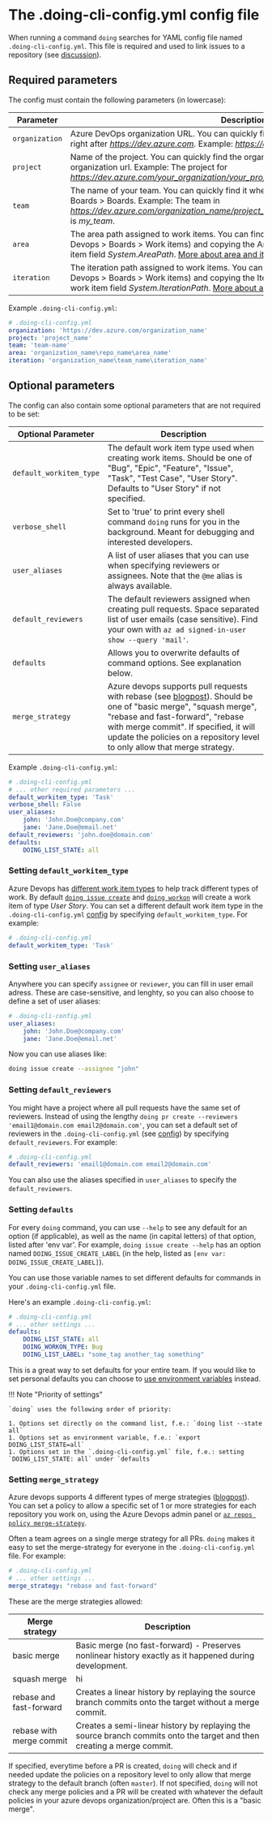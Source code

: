 # The .doing-cli-config.yml config file

When running a command `doing` searches for YAML config file named `.doing-cli-config.yml`. This file is required and used to link issues to a repository (see [discussion](../discussion/oneproject_setup.md)).

## Required parameters

The config must contain the following parameters (in lowercase):

| Parameter      | Description                          |
| ----------- | ------------------------------------ |
| `organization`       | Azure DevOps organization URL. You can quickly find the organization in your devops url, right after *https://dev.azure.com*. Example: *https://dev.azure.com/organization_name*.  |
| `project`       | Name of the project. You can quickly find the organization in a devops url, right after the organization url. Example: The project for *https://dev.azure.com/your_organization/your_project/...* is *your_project*. |
| `team`    | The name of your team. You can quickly find it when navigating on Azure Devops to Boards > Boards. Example: The team in *https://dev.azure.com/organization_name/project_name/_boards/board/t/my_team/Stories* is *my_team*. |
| `area`    | The area path assigned to work items. You can find it by going to a work item (Azure Devops > Boards > Work items) and copying the Area field. This corresponds to the work item field *System.AreaPath*. [More about area and iteration paths](https://docs.microsoft.com/en-us/azure/devops/organizations/settings/about-areas-iterations?view=azure-devops). |
| `iteration`    | The iteration path assigned to work items. You can find it going by to a work item (Azure Devops > Boards > Work items) and copying the Iteration field. This corresponds to the work item field *System.IterationPath*. [More about area and iteration paths](https://docs.microsoft.com/en-us/azure/devops/organizations/settings/about-areas-iterations?view=azure-devops). |

Example `.doing-cli-config.yml`:

```yaml
# .doing-cli-config.yml
organization: 'https://dev.azure.com/organization_name'
project: 'project_name'
team: 'team-name'
area: 'organization_name\repo_name\area_name'
iteration: 'organization_name\team_name\iteration_name'
```

## Optional parameters

The config can also contain some optional parameters that are not required to be set:

| Optional Parameter      | Description |
| ----------------------- | ------------------------------------ |
| `default_workitem_type` | The default work item type used when creating work items. Should be one of "Bug", "Epic", "Feature", "Issue", "Task", "Test Case", "User Story". Defaults to "User Story" if not specified.
| `verbose_shell` | Set to 'true' to print every shell command `doing` runs for you in the background. Meant for debugging and interested developers.
| `user_aliases` | A list of user aliases that you can use when specifying reviewers or assignees. Note that the `@me` alias is always available.
| `default_reviewers` | The default reviewers assigned when creating pull requests. Space separated list of user emails (case sensitive). Find your own with `az ad signed-in-user show --query 'mail'`.
| `defaults` | Allows you to overwrite defaults of command options. See explanation below.
| `merge_strategy` | Azure devops supports pull requests with rebase (see [blogpost](https://devblogs.microsoft.com/devops/pull-requests-with-rebase/#rebase)). Should be one of "basic merge", "squash merge", "rebase and fast-forward", "rebase with merge commit". If specified, it will update the policies on a repository level to only allow that merge strategy.

Example `.doing-cli-config.yml`:

```yaml
# .doing-cli-config.yml
# ... other required parameters ...
default_workitem_type: 'Task'
verbose_shell: False
user_aliases:
    john: 'John.Doe@company.com'
    jane: 'Jane.Doe@email.net'
default_reviewers: 'john.doe@domain.com'
defaults:
    DOING_LIST_STATE: all
```

### Setting `default_workitem_type`

Azure Devops has [different work item types](https://docs.microsoft.com/en-us/azure/devops/boards/work-items/about-work-items?view=azure-devops&tabs=agile-process#wit) to help track different types of work. By default [`doing issue create`](../reference/manual/issue_create.md) and [`doing workon`](../reference/manual/workon.md) will create a work item of type *User Story*. You can set a different default work item type in the `.doing-cli-config.yml` [config](../config/config_file.md) by specifying `default_workitem_type`. For example:


```yaml
# .doing-cli-config.yml
default_workitem_type: 'Task'
```

### Setting `user_aliases`

Anywhere you can specify `assignee` or `reviewer`, you can fill in user email adress. These are case-sensitive, and lenghty, so you can also choose to define a set of user aliases:

```yaml
# .doing-cli-config.yml
user_aliases:
    john: 'John.Doe@company.com'
    jane: 'Jane.Doe@email.net'
```

Now you can use aliases like:

```bash
doing issue create --assignee "john"
```

### Setting `default_reviewers`

You might have a project where all pull requests have the same set of reviewers. Instead of using the lengthy `doing pr create --reviewers 'email1@domain.com email2@domain.com'`, you can set a default set of reviewers in the `.doing-cli-config.yml` (see [config](../config/config_file.md)) by specifying `default_reviewers`. For example:

```yaml
# .doing-cli-config.yml
default_reviewers: 'email1@domain.com email2@domain.com'
```

You can also use the aliases specified in `user_aliases` to specify the `default_reviewers`.

### Setting `defaults`

For every `doing` command, you can use `--help` to see any default for an option (if applicable), as well as the name (in capital letters) of that option, listed after 'env var'. For example, `doing issue create --help` has an option named `DOING_ISSUE_CREATE_LABEL` (in the help, listed as  `[env var: DOING_ISSUE_CREATE_LABEL]`).

You can use those variable names to set different defaults for commands in your `.doing-cli-config.yml` file.

Here's an example `.doing-cli-config.yml`:

```yaml
# .doing-cli-config.yml
# ... other settings ...
defaults:
    DOING_LIST_STATE: all
    DOING_WORKON_TYPE: Bug
    DOING_LIST_LABEL: "some_tag another_tag something"
```

This is a great way to set defaults for your entire team. If you would like to set personal defaults you can choose to [use environment variables](env_config.md) instead.

!!! Note "Priority of settings"

    `doing` uses the following order of priority:

    1. Options set directly on the command list, f.e.: `doing list --state all`
    1. Options set as environment variable, f.e.: `export DOING_LIST_STATE=all`
    1. Options set in the `.doing-cli-config.yml` file, f.e.: setting `DOING_LIST_STATE: all` under `defaults`


### Setting `merge_strategy`

Azure devops supports 4 different types of merge strategies ([blogpost](https://devblogs.microsoft.com/devops/pull-requests-with-rebase)). You can set a policy to allow a specific set of 1 or more strategies for each repository you work on, using the Azure Devops admin panel or [`az repos policy merge-strategy`](https://docs.microsoft.com/en-us/cli/azure/repos/policy/merge-strategy?view=azure-cli-latest#az_repos_policy_merge_strategy_create).

Often a team agrees on a single merge strategy for all PRs. `doing` makes it easy to set the merge-strategy for everyone in the `.doing-cli-config.yml` file. For example:

```yaml
# .doing-cli-config.yml
# ... other settings ...
merge_strategy: "rebase and fast-forward"
```

These are the merge strategies allowed: 

| Merge strategy      | Description |
| ----------------------- | ------------------------------------ |
| basic merge | Basic merge (no fast-forward) - Preserves nonlinear history exactly as it happened during development. |
| squash merge | hi |
| rebase and fast-forward | Creates a linear history by replaying the source branch commits onto the target without a merge commit. |
| rebase with merge commit |Creates a semi-linear history by replaying the source branch commits onto the target and then creating a merge commit. |

If specified, everytime before a PR is created, `doing` will check and if needed update the policies on a repository level to only allow that merge strategy to the default branch (often `master`).
If not specified, `doing` will not check any merge policies and a PR will be created with whatever the default policies in your azure devops organization/project are. Often this is a "basic merge".
